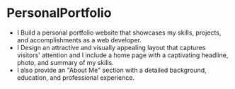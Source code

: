 # PersonalPortfolio
- I Build a personal portfolio website that showcases my skills, projects, and accomplishments as a web developer.
- I Design an attractive and visually appealing layout that captures visitors' attention and I include a home page with a captivating headline, photo, and summary of my skills.
- I also provide an "About Me" section with a detailed background, education, and professional experience.
